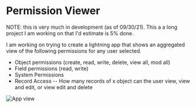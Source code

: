 # Permission Viewer

NOTE: this is very much in development (as of 09/30/21). This a a long project I am working on that I'd estimate is 5% done.

I am working on trying to create a lightning app that shows an aggregated view of the following permissions for any user selected.
- Object permissions (create, read, write, delete, view all, mod all)
- Field permissions (read, write)
- System Permissions
- Record Access
-- How many records of x object can the user view, view and edit, or view edit and delete

![App view](https://i.imgur.com/up0g86Z.png)
